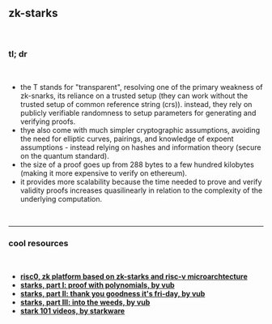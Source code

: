 ## zk-starks

<br>

### tl; dr

<br>

* the T stands for "transparent", resolving one of the primary weakness of zk-snarks, its reliance on a trusted setup (they can work without the trusted setup of common reference string (crs)). instead, they rely on publicly verifiable randomness to setup parameters for generating and verifying proofs.
* thye also come with much simpler cryptographic assumptions, avoiding the need for elliptic curves, pairings, and knowledge of expoent assumptions - instead relying on hashes and information theory (secure on the quantum standard).
* the size of a proof goes up from 288 bytes to a few hundred kilobytes (making it more expensive to verify on ethereum).
* it provides more scalability because the time needed to prove and verify validity proofs increases quasilinearly in relation to the complexity of the underlying computation.

<br>

---

### cool resources

<br>

* **[risc0, zk platform based on zk-starks and risc-v microarchtecture](https://github.com/risc0/risc0)**
* **[starks, part I: proof with polynomials, by vub](https://vitalik.ca/general/2017/11/09/starks_part_1.html)**
* **[starks, part II: thank you goodness it's fri-day, by vub ](https://vitalik.ca/general/2017/11/22/starks_part_2.html)**
* **[starks, part III: into the weeds, by vub](https://vitalik.ca/general/2018/07/21/starks_part_3.html)**
* **[stark 101 videos, by starkware](https://www.youtube.com/watch?v=iuNbrTkH2ik)**
